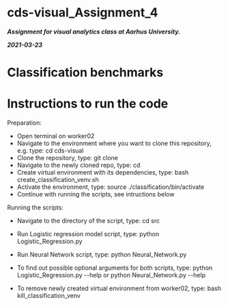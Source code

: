 # cds-visual_Assignment_4


***Assignment for visual analytics class at Aarhus University.***

***2021-03-23***


# Classification benchmarks






# Instructions to run the code


Preparation:

 - Open terminal on worker02
 - Navigate to the environment where you want to clone this repository, e.g. type: cd cds-visual
 - Clone the repository, type: git clone 
 - Navigate to the newly cloned repo, type: cd 
 - Create virtual environment with its dependencies, type: bash create_classification_venv.sh
 - Activate the environment, type: source ./classification/bin/activate
 - Continue with running the scripts, see intructions below

Running the scripts:

 - Navigate to the directory of the script, type: cd src
 - Run Logistic regression model script, type:  python Logistic_Regression.py
 - Run Neural Network script, type: python Neural_Network.py
 - To find out possible optional arguments for both scripts, type: python Logistic_Regression.py --help   or   python Neural_Network.py --help

 - To remove newly created virtual environment from worker02, type: bash kill_classification_venv




